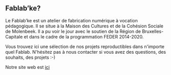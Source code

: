 ## Fablab’ke?
Le Fablab’ke est un atelier de fabrication numérique à vocation pédagogique. Il se situe à la Maison des Cultures et de la Cohésion Sociale de Molenbeek.
Il a pu voir le jour avec le soutien de la Région de Bruxelles-Capitale et dans le cadre de la programmation FEDER 2014-2020.

Vous trouvez ici une sélection de nos projets reproductibles dans n'importe quel Fablab. N'hésitez pas à nous contacter si vous avez des questions, des souhaits, des projets :-)

Notre site web est [ici](https://fablabke.be)
